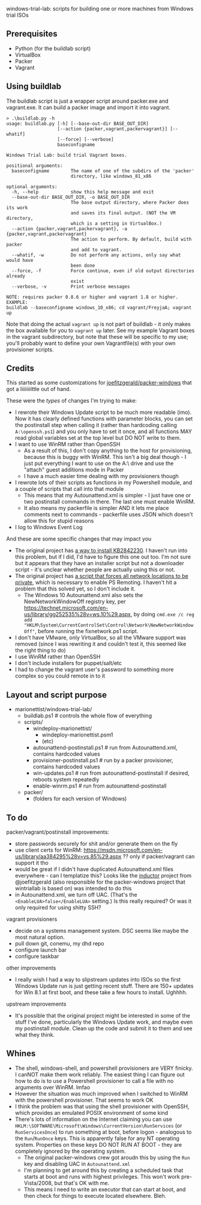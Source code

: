 windows-trial-lab: scripts for building one or more machines from Windows trial ISOs

## Prerequisites

- Python (for the buildlab script)
- VirtualBox
- Packer
- Vagrant

## Using buildlab

The buildlab script is just a wrapper script around packer.exe and vagrant.exe. It can build a packer image and import it into vagrant.

    > .\buildlab.py -h
    usage: buildlab.py [-h] [--base-out-dir BASE_OUT_DIR]
                       [--action {packer,vagrant,packervagrant}] [--whatif]
                       [--force] [--verbose]
                       baseconfigname

    Windows Trial Lab: build trial Vagrant boxes.

    positional arguments:
      baseconfigname        The name of one of the subdirs of the 'packer'
                            directory, like windows_81_x86

    optional arguments:
      -h, --help            show this help message and exit
      --base-out-dir BASE_OUT_DIR, -o BASE_OUT_DIR
                            The base output directory, where Packer does its work
                            and saves its final output. (NOT the VM directory,
                            which is a setting in VirtualBox.)
      --action {packer,vagrant,packervagrant}, -a {packer,vagrant,packervagrant}
                            The action to perform. By default, build with packer
                            and add to vagrant.
      --whatif, -w          Do not perform any actions, only say what would have
                            been done
      --force, -f           Force continue, even if old output directories already
                            exist
      --verbose, -v         Print verbose messages

    NOTE: requires packer 0.8.6 or higher and vagrant 1.8 or higher. EXAMPLE:
    buildlab --baseconfigname windows_10_x86; cd vagrant/FreyjaA; vagrant up

Note that doing the actual `vagrant up` is not part of buildlab - it only makes the box available for you to `vagrant up` later. See my example Vagrant boxes in the vagrant subdirectory, but note that these will be specific to my use; you'll probably want to define your own Vagrantfile(s) with your own provisioner scripts.

## Credits

This started as some customizations for [joefitzgerald/packer-windows](https://github.com/joefitzgerald/packer-windows) that got a liiiiiiiittle out of hand.

These were the *types* of changes I'm trying to make:

- I rewrote their Windows Update script to be much more readable (imo). Now it has clearly defined functions with parameter blocks, you can set the postinstall step when calling it (rather than hardcoding calling `A:\openssh.ps1`) and you only have to set it once, and all functions MAY read global variables set at the top level but DO NOT write to them.
- I want to use WinRM rather than OpenSSH
    - As a result of this, I don't copy anything to the host for provisioning, because this is buggy with WinRM. This isn't a big deal though - I just put everything I want to use on the A:\ drive and use the "attach" guest additions mode in Packer
    - I have a much easier time dealing with my provisioners though
- I rewrote lots of their scripts as functions in my Powershell module, and a couple of scripts that call into that module
    - This means that my Autounattend.xml is simpler - I just have one or two postinstall commands in there. The last one must enable WinRM.
    - It also means my packerfile is simpler AND it lets me place comments next to commands - packerfile uses JSON which doesn't allow this for stupid reasons
- I log to Windows Event Log

And these are some specific changes that may impact you

- The original project has [a way to install KB2842230](https://github.com/joefitzgerald/packer-windows/blob/master/scripts/hotfix-KB2842230.bat). I haven't run into this problem, but if I did, I'd have to figure this one out too. I'm not sure but it appears that they have an installer script but not a downloader script - it's unclear whether people are actually using this or not.
- The original project has [a script that forces all network locations to be private](https://github.com/joefitzgerald/packer-windows/blob/master/scripts/fixnetwork.ps1), which is necessary to enable PS Remoting. I haven't hit a problem that this solved yet, so I don't include it.
    - The Windows 10 Autounattend.xml also sets the NewNetworkWindowOff registry key, per <https://technet.microsoft.com/en-us/library/gg252535%28v=ws.10%29.aspx>, by doing `cmd.exe /c reg add "HKLM\System\CurrentControlSet\Control\Network\NewNetworkWindowOff"`, before running the fixnetwork.ps1 script.
- I don't have VMware, only VirtualBox, so all the VMware support was removed (since I was rewriting it and couldn't test it, this seemed like the right thing to do)
- I use WinRM rather than OpenSSH
- I don't include installers for puppet/salt/etc
- I had to change the vagrant user's password to something more complex so you could remote in to it

## Layout and script purpose

- marionettist/windows-trial-lab/
    - buildlab.ps1                          # controls the whole flow of everything
	- scripts/
		- windeploy-marionettist/
			- windeploy-marionettist.psm1
			- (etc)
		- autounattend-postinstall.ps1      # run from Autounattend.xml, contains hardcoded values
		- provisioner-postinstall.ps1       # run by a packer provisioner, contains hardcoded values
        - win-updates.ps1                   # run from autounattend-postinstall if desired, reboots system repeatedly
        - enable-winrm.ps1                  # run from autounattend-postinstall
    - packer/
        - (folders for each version of Windows)

## To do

packer/vagrant/postinstall improvements:

- store passwords securely for shit and/or generate them on the fly
- use client certs for WinRM: https://msdn.microsoft.com/en-us/library/aa384295%28v=vs.85%29.aspx ?? only if packer/vagrant can support it tho
- would be great if I didn't have duplicated Autounattend.xml files everywhere - can I templatize this? Looks like the [inductor](https://github.com/joefitzgerald/inductor) project from @joefitzgerald (also responsible for the packer-windows project that wintriallab is based on) was intended to do this
- in Autounattend.xml, we turn off UAC. (That's the `<EnableLUA>false</EnableLUA>` setting.) Is this really required? Or was it only required for using shitty SSH?

vagrant provisioners

- decide on a systems management system. DSC seems like maybe the most natural option.
- pull down git, conemu, my dhd repo
- configure launch bar
- configure taskbar

other improvements

- I really wish I had a way to slipstream updates into ISOs so the first Windows Update run is just getting recent stuff. There are 150+ updates for Win 8.1 at first boot, and these take a few hours to install. Ughhhh.

upstream improvements

- It's possible that the original project might be interested in some of the stuff I've done, particularly the Windows Update work, and maybe even my postinstall module. Clean up the code and submit it to them and see what they think.

## Whines

- The shell, windows-shell, and powershell provisioners are VERY finicky. I canNOT make them work reliably. The easiest thing I can figure out how to do is to use a Powershell provisioner to call a file with no arguments over WinRM. lmfao
- However the situation was much improved when I switched to WinRM with the powershell provisioner. That seems to work OK
- I think the problem was that using the shell provisioner with OpenSSH, which provides an emulated POSIX environment of some kind
- There's lots of information on the Internet claiming you can use `HKLM:\SOFTWARE\Microsoft\Windows\CurrentVersion\RunServices` (or `RunServicesOnce`) to run something at boot, before logon - analogous to the `Run`/`RunOnce` keys. This is apparently false for any NT operating system. Properties on these keys DO NOT RUN AT BOOT - they are completely ignored by the operating system.
    - The original packer-windows crew got aroudn this by using the `Run` key and disabling UAC in `Autounattend.xml`
    - I'm planning to get around this by creating a scheduled task that starts at boot and runs with highest privileges. This won't work pre-Vista/2008, but that's OK with me.
    - This means I need to write an executor that can start at boot, and then check for things to execute located elsewhere. Bleh.
